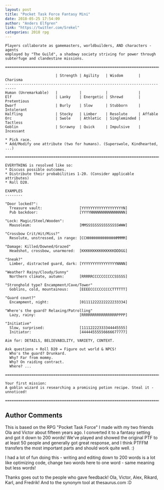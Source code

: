```yaml
---
layout: post
title: "Pocket Task Force Fantasy Mini"
date: 2018-05-25 17:54:09
author: "Anders Elfgren"
link: "https://twitter.com/Srekel"
categories: 2018 rpg
---
```

```
Players collaborate as gamemasters, worldbuilders, AND characters - agents
employed by "The Guild", a shadowy society striving for power through
subterfuge and clandestine missions.

===============================================================================

                       | Strength | Agility   | Wisdom       | Charisma
---------------------------------------------------------------------------
Human (Unremarkable)   |          |           |              |
Elf                    | Lanky    | Energetic | Shrewd       | Pretentious
Dwarf                  | Burly    | Slow      | Stubborn     | Intolerant
Halfling               | Stocky   | Limber    | Resolute     | Affable
Orc                    | Swole    | Athletic  | Singleminded | Tactless
Goblin                 | Scrawny  | Quick     | Impulsive    | Incessant

* Pick race.
* Add/Modify one attribute (two for humans). (Superswole, Kindhearted, ...)

===============================================================================

EVERYTHING is resolved like so:
* Discuss possible outcomes.
* Distribute their probabilities 1-20. (Consider applicable attributes)
* Roll D20.

EXAMPLES
--------

"Door locked?":
  Treasure vault:                 [YYYYYYYYYYYYYYYYYYYN]
  Pub backdoor:                   [YYYYNNNNNNNNNNNNNNNN]

"Lock: Magic/Steel/Wooden":
  Mausoleum:                      [MMSSSSSSSSSSSSSSSWWW]

"Crossbow Crit/Hit/Miss?"
  Resolute, unstressed, in range: [CCHHHHHHHHHHHHHHMMMM]

"Damage: Killed/Downed/Grazed"
  Headshot, crossbow, unarmored:  [KKKKKKKKKKKKKKKDDDGG]

"Sneak?"
  Limber, distracted guard, dark: [YYYYYYYYYYYYYYYYNNNN]

"Weather? Rainy/Cloudy/Sunny"
  Northern climate, autumn:       [RRRRRCCCCCCCCCCSSSSS]

"Stronghold type? Encampment/Cave/Tower"
  Goblins, cold, mountainous:     [EEEECCCCCCCCCCTTTTTT]

"Guard count?"
  Encampment, night:              [01111222222222233334]

"Where's the guard? Relaxing/Patrolling"
  Lazy, rainy:                    [RRRRRRRRRRRRRRRRPPPP]

"Initiative"
  Slow, surprised:                [11112222333344445555]
  Initiator:                      [44444555556666677777]

Aim for: DETAILS, BELIEVABILITY, VARIETY, CONTEXT.

Ask questions + Roll D20 = Figure out world & NPCS!
  Who's the guard? Drunkard.
  Why? Far from mommy.
  Why? On raiding contract.
  Where? ...

===============================================================================

Your first mission:
A goblin wizard is researching a promising potion recipe. Steal it - unnoticed!

===============================================================================

```
## Author Comments 

This is based on the RPG "Pocket Task Force" I made with my two friends Ola and Victor about fifteen years ago. I converted it to a fantasy setting and got it down to 200 words! We've played and showed the original PTF to at least 50 people and generally got great response, and I think PTFFM transfers the most important parts and should work quite well. :) 

I had a lot of fun doing this - writing and editing down to 200 words is a lot like optimizing code, change two words here to one word - same meaning but less words!

Thanks goes out to the people who gave feedback! Ola, Victor, Alex, Rikard, Karl, and Fredrik! And to the synonym tool at thesaurus.com :D
